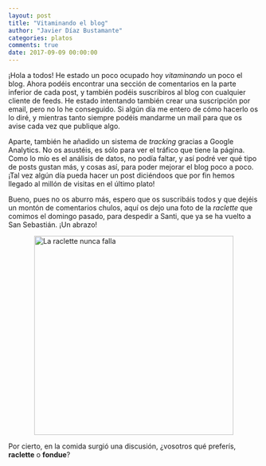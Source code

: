 ```yaml
---
layout: post
title: "Vitaminando el blog"
author: "Javier Díaz Bustamante"
categories: platos
comments: true
date: 2017-09-09 00:00:00
---
```


¡Hola a todos! He estado un poco ocupado hoy _vitaminando_ un poco el blog. Ahora podéis encontrar una sección de comentarios en la parte inferior de cada post, y también podéis suscribiros al blog con cualquier cliente de feeds. He estado intentando también crear una suscripción por email, pero no lo he conseguido. Si algún día me entero de cómo hacerlo os lo diré, y mientras tanto siempre podéis mandarme un mail para que os avise cada vez que publique algo.

Aparte, también he añadido un sistema de _tracking_ gracias a Google Analytics. No os asustéis, es sólo para ver el tráfico que tiene la página. Como lo mío es el análisis de datos, no podía faltar, y así podré ver qué tipo de posts gustan más, y cosas así, para poder mejorar el blog poco a poco. ¡Tal vez algún día pueda hacer un post diciéndoos que por fin hemos llegado al millón de visitas en el último plato!

Bueno, pues no os aburro más, espero que os suscribáis todos y que dejéis un montón de comentarios chulos, aquí os dejo una foto de la _raclette_ que comimos el domingo pasado, para despedir a Santi, que ya se ha vuelto a San Sebastián. ¡Un abrazo!

<img src="{{ site.url }}/assets/img/vitaminando_el_blog.png" alt="La raclette nunca falla" title="La raclette nunca falla" style="width: 400px;margin-left: auto; margin-right: auto; display: block;"/>

Por cierto, en la comida surgió una discusión, ¿vosotros qué preferís, __raclette__ o __fondue__?
